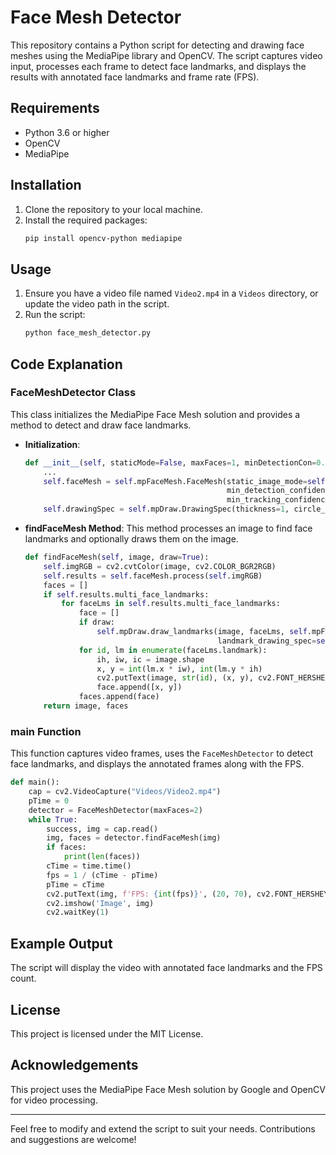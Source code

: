 # Face Mesh Detector

This repository contains a Python script for detecting and drawing face meshes using the MediaPipe library and OpenCV. The script captures video input, processes each frame to detect face landmarks, and displays the results with annotated face landmarks and frame rate (FPS).

## Requirements

- Python 3.6 or higher
- OpenCV
- MediaPipe

## Installation

1. Clone the repository to your local machine.
2. Install the required packages:
   ```bash
   pip install opencv-python mediapipe
   ```

## Usage

1. Ensure you have a video file named `Video2.mp4` in a `Videos` directory, or update the video path in the script.
2. Run the script:
   ```bash
   python face_mesh_detector.py
   ```

## Code Explanation

### FaceMeshDetector Class

This class initializes the MediaPipe Face Mesh solution and provides a method to detect and draw face landmarks.

- **Initialization**:
  ```python
  def __init__(self, staticMode=False, maxFaces=1, minDetectionCon=0.5, minTrackCon=0.5):
      ...
      self.faceMesh = self.mpFaceMesh.FaceMesh(static_image_mode=self.staticMode, max_num_faces=self.maxFaces,
                                               min_detection_confidence=self.minDetectionCon,
                                               min_tracking_confidence=self.minTrackCon)
      self.drawingSpec = self.mpDraw.DrawingSpec(thickness=1, circle_radius=3)
  ```

- **findFaceMesh Method**:
  This method processes an image to find face landmarks and optionally draws them on the image.
  ```python
  def findFaceMesh(self, image, draw=True):
      self.imgRGB = cv2.cvtColor(image, cv2.COLOR_BGR2RGB)
      self.results = self.faceMesh.process(self.imgRGB)
      faces = []
      if self.results.multi_face_landmarks:
          for faceLms in self.results.multi_face_landmarks:
              face = []
              if draw:
                  self.mpDraw.draw_landmarks(image, faceLms, self.mpFaceMesh.FACEMESH_CONTOURS,
                                             landmark_drawing_spec=self.drawingSpec)
              for id, lm in enumerate(faceLms.landmark):
                  ih, iw, ic = image.shape
                  x, y = int(lm.x * iw), int(lm.y * ih)
                  cv2.putText(image, str(id), (x, y), cv2.FONT_HERSHEY_PLAIN, 1, (0, 255, 0), 1)
                  face.append([x, y])
              faces.append(face)
      return image, faces
  ```

### main Function

This function captures video frames, uses the `FaceMeshDetector` to detect face landmarks, and displays the annotated frames along with the FPS.

```python
def main():
    cap = cv2.VideoCapture("Videos/Video2.mp4")
    pTime = 0
    detector = FaceMeshDetector(maxFaces=2)
    while True:
        success, img = cap.read()
        img, faces = detector.findFaceMesh(img)
        if faces:
            print(len(faces))
        cTime = time.time()
        fps = 1 / (cTime - pTime)
        pTime = cTime
        cv2.putText(img, f'FPS: {int(fps)}', (20, 70), cv2.FONT_HERSHEY_PLAIN, 3, (255, 255, 255), 3)
        cv2.imshow('Image', img)
        cv2.waitKey(1)
```

## Example Output

The script will display the video with annotated face landmarks and the FPS count.

## License

This project is licensed under the MIT License.

## Acknowledgements

This project uses the MediaPipe Face Mesh solution by Google and OpenCV for video processing.

---

Feel free to modify and extend the script to suit your needs. Contributions and suggestions are welcome!
